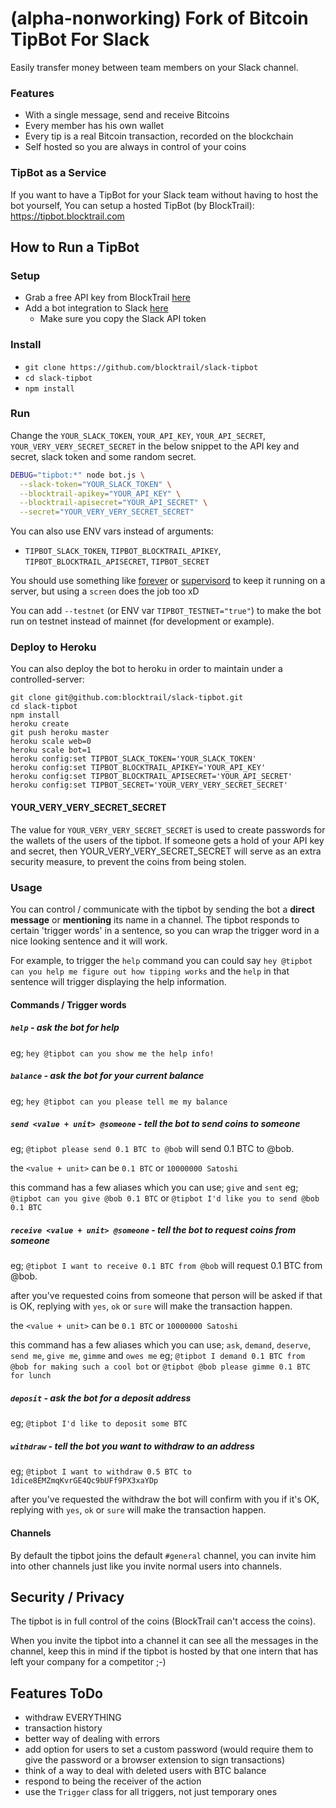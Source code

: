 (alpha-nonworking) Fork of Bitcoin TipBot For Slack
========================
Easily transfer money between team members on your Slack channel.

### Features
 - With a single message, send and receive Bitcoins
 - Every member has his own wallet
 - Every tip is a real Bitcoin transaction, recorded on the blockchain
 - Self hosted so you are always in control of your coins

### TipBot as a Service
If you want to have a TipBot for your Slack team without having to host the bot yourself,
You can setup a hosted TipBot (by BlockTrail): https://tipbot.blocktrail.com


How to Run a TipBot
-------------------
### Setup
 - Grab a free API key from BlockTrail [here](https://www.blocktrail.com/signup)
 - Add a bot integration to Slack [here](https://my.slack.com/services/new/bot)
    - Make sure you copy the Slack API token

### Install
 - `git clone https://github.com/blocktrail/slack-tipbot`
 - `cd slack-tipbot`
 - `npm install`

### Run
Change the `YOUR_SLACK_TOKEN`, `YOUR_API_KEY`, `YOUR_API_SECRET`, `YOUR_VERY_VERY_SECRET_SECRET` in the below snippet
to the API key and secret, slack token and some random secret.
```sh
DEBUG="tipbot:*" node bot.js \
  --slack-token="YOUR_SLACK_TOKEN" \
  --blocktrail-apikey="YOUR_API_KEY" \
  --blocktrail-apisecret="YOUR_API_SECRET" \
  --secret="YOUR_VERY_VERY_SECRET_SECRET"
```

You can also use ENV vars instead of arguments:
 - `TIPBOT_SLACK_TOKEN`, `TIPBOT_BLOCKTRAIL_APIKEY`, `TIPBOT_BLOCKTRAIL_APISECRET`, `TIPBOT_SECRET`

You should use something like [forever](https://www.npmjs.com/package/forever) or [supervisord](http://supervisord.org/) to keep it running on a server,
but using a `screen` does the job too xD

You can add `--testnet` (or ENV var `TIPBOT_TESTNET="true"`) to make the bot run on testnet instead of mainnet (for development or example).

### Deploy to Heroku

You can also deploy the bot to heroku in order to maintain under a controlled-server:

```
git clone git@github.com:blocktrail/slack-tipbot.git
cd slack-tipbot
npm install
heroku create
git push heroku master
heroku scale web=0
heroku scale bot=1
heroku config:set TIPBOT_SLACK_TOKEN='YOUR_SLACK_TOKEN'
heroku config:set TIPBOT_BLOCKTRAIL_APIKEY='YOUR_API_KEY'
heroku config:set TIPBOT_BLOCKTRAIL_APISECRET='YOUR_API_SECRET'
heroku config:set TIPBOT_SECRET='YOUR_VERY_VERY_SECRET_SECRET'
```


#### YOUR_VERY_VERY_SECRET_SECRET
The value for `YOUR_VERY_VERY_SECRET_SECRET` is used to create passwords for the wallets of the users of the tipbot.
If someone gets a hold of your API key and secret, then YOUR_VERY_VERY_SECRET_SECRET will serve as an extra security measure, to prevent the coins from being stolen.

### Usage
You can control / communicate with the tipbot by sending the bot a **direct message** or **mentioning** its name in a channel.
The tipbot responds to certain 'trigger words' in a sentence, so you can wrap the trigger word in a nice looking sentence and it will work.

For example, to trigger the `help` command you can could say `hey @tipbot can you help me figure out how tipping works`
and the `help` in that sentence will trigger displaying the help information.

#### Commands / Trigger words
##### `help` - *ask the bot for help*
eg; `hey @tipbot can you show me the help info!`

##### `balance` - *ask the bot for your current balance*
eg; `hey @tipbot can you please tell me my balance`

##### `send <value + unit> @someone` - *tell the bot to send coins to someone*
eg; `@tipbot please send 0.1 BTC to @bob` will send 0.1 BTC to @bob.

the `<value + unit>` can be `0.1 BTC` or `10000000 Satoshi`

this command has a few aliases which you can use; `give` and `sent`
eg; `@tipbot can you give @bob 0.1 BTC` or `@tipbot I'd like you to send @bob 0.1 BTC`

##### `receive <value + unit> @someone` - *tell the bot to request coins from someone*
eg; `@tipbot I want to receive 0.1 BTC from @bob` will request 0.1 BTC from @bob.

after you've requested coins from someone that person will be asked if that is OK, replying with `yes`, `ok` or `sure` will make the transaction happen.

the `<value + unit>` can be `0.1 BTC` or `10000000 Satoshi`

this command has a few aliases which you can use; `ask`, `demand`, `deserve`, `send me`, `give me`, `gimme` and `owes me`
eg; `@tipbot I demand 0.1 BTC from @bob for making such a cool bot` or `@tipbot @bob please gimme 0.1 BTC for lunch`

##### `deposit` - *ask the bot for a deposit address*
eg; `@tipbot I'd like to deposit some BTC`

##### `withdraw` -  *tell the bot you want to withdraw to an address*
eg; `@tipbot I want to withdraw 0.5 BTC to 1dice8EMZmqKvrGE4Qc9bUFf9PX3xaYDp`

after you've requested the withdraw the bot will confirm with you if it's OK, replying with `yes`, `ok` or `sure` will make the transaction happen.

#### Channels
By default the tipbot joins the default `#general` channel, you can invite him into other channels just like you invite normal users into channels.


Security / Privacy
------------------
The tipbot is in full control of the coins (BlockTrail can't access the coins).

When you invite the tipbot into a channel it can see all the messages in the channel,
keep this in mind if the tipbot is hosted by that one intern that has left your company for a competitor ;-)


Features ToDo
-------------
 - withdraw EVERYTHING
 - transaction history
 - better way of dealing with errors
 - add option for users to set a custom password (would require them to give the password or a browser extension to sign transactions)
 - think of a way to deal with deleted users with BTC balance
 - respond to being the receiver of the action
 - use the `Trigger` class for all triggers, not just temporary ones
